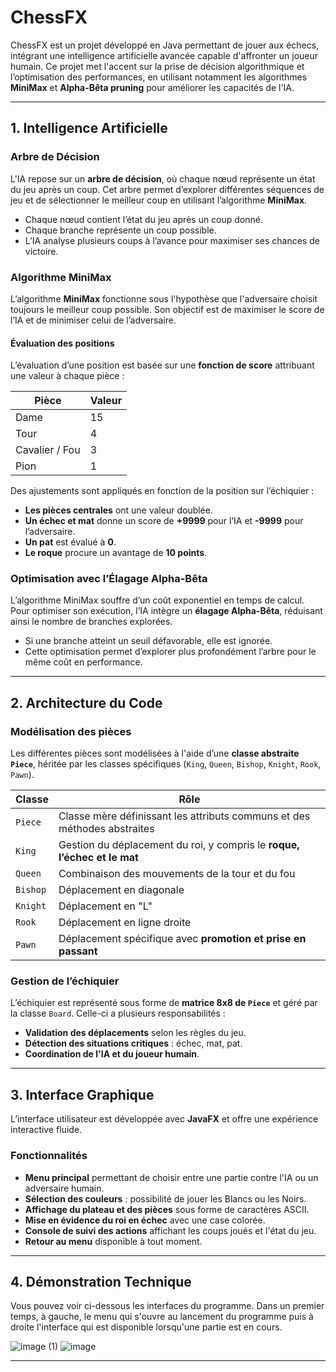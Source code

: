# ChessFX

ChessFX est un projet développé en Java permettant de jouer aux échecs, intégrant une intelligence artificielle avancée capable d'affronter un joueur humain. Ce projet met l'accent sur la prise de décision algorithmique et l’optimisation des performances, en utilisant notamment les algorithmes **MiniMax** et **Alpha-Bêta pruning** pour améliorer les capacités de l'IA.

---

## 1. Intelligence Artificielle

### Arbre de Décision

L'IA repose sur un **arbre de décision**, où chaque nœud représente un état du jeu après un coup. Cet arbre permet d’explorer différentes séquences de jeu et de sélectionner le meilleur coup en utilisant l’algorithme **MiniMax**.

- Chaque nœud contient l’état du jeu après un coup donné.
- Chaque branche représente un coup possible.
- L’IA analyse plusieurs coups à l’avance pour maximiser ses chances de victoire.

### Algorithme MiniMax

L’algorithme **MiniMax** fonctionne sous l'hypothèse que l'adversaire choisit toujours le meilleur coup possible. Son objectif est de maximiser le score de l’IA et de minimiser celui de l’adversaire.

#### Évaluation des positions

L’évaluation d’une position est basée sur une **fonction de score** attribuant une valeur à chaque pièce :

| Pièce   | Valeur |
|---------|--------|
| Dame    | 15     |
| Tour    | 4      |
| Cavalier / Fou | 3 |
| Pion    | 1      |

Des ajustements sont appliqués en fonction de la position sur l’échiquier :

- **Les pièces centrales** ont une valeur doublée.
- **Un échec et mat** donne un score de **+9999** pour l’IA et **-9999** pour l’adversaire.
- **Un pat** est évalué à **0**.
- **Le roque** procure un avantage de **10 points**.

### Optimisation avec l’Élagage Alpha-Bêta

L’algorithme MiniMax souffre d’un coût exponentiel en temps de calcul. Pour optimiser son exécution, l’IA intègre un **élagage Alpha-Bêta**, réduisant ainsi le nombre de branches explorées.

- Si une branche atteint un seuil défavorable, elle est ignorée.
- Cette optimisation permet d’explorer plus profondément l’arbre pour le même coût en performance.

---

## 2. Architecture du Code

### Modélisation des pièces

Les différentes pièces sont modélisées à l'aide d’une **classe abstraite `Piece`**, héritée par les classes spécifiques (`King`, `Queen`, `Bishop`, `Knight`, `Rook`, `Pawn`).

| Classe    | Rôle |
|-----------|------|
| `Piece`   | Classe mère définissant les attributs communs et des méthodes abstraites |
| `King`    | Gestion du déplacement du roi, y compris le **roque, l’échec et le mat** |
| `Queen`   | Combinaison des mouvements de la tour et du fou |
| `Bishop`  | Déplacement en diagonale |
| `Knight`  | Déplacement en "L" |
| `Rook`    | Déplacement en ligne droite |
| `Pawn`    | Déplacement spécifique avec **promotion et prise en passant** |

### Gestion de l’échiquier

L’échiquier est représenté sous forme de **matrice 8x8 de `Piece`** et géré par la classe `Board`. Celle-ci a plusieurs responsabilités :

- **Validation des déplacements** selon les règles du jeu.
- **Détection des situations critiques** : échec, mat, pat.
- **Coordination de l'IA et du joueur humain**.

---

## 3. Interface Graphique

L’interface utilisateur est développée avec **JavaFX** et offre une expérience interactive fluide.

### Fonctionnalités

- **Menu principal** permettant de choisir entre une partie contre l'IA ou un adversaire humain.
- **Sélection des couleurs** : possibilité de jouer les Blancs ou les Noirs.
- **Affichage du plateau et des pièces** sous forme de caractères ASCII.
- **Mise en évidence du roi en échec** avec une case colorée.
- **Console de suivi des actions** affichant les coups joués et l'état du jeu.
- **Retour au menu** disponible à tout moment.

---

## 4. Démonstration Technique

Vous pouvez voir ci-dessous les interfaces du programme. Dans un premier temps, à gauche, le menu qui s'ouvre au lancement du programme puis à droite l'interface qui est disponible lorsqu'une partie est en cours.

![image (1)](https://github.com/user-attachments/assets/f6095ed0-ce3c-44e7-bcb9-d3eb5a010fe8)
![image](https://github.com/user-attachments/assets/763406a3-5d76-4a2b-8945-0d92c2f79439)

---



